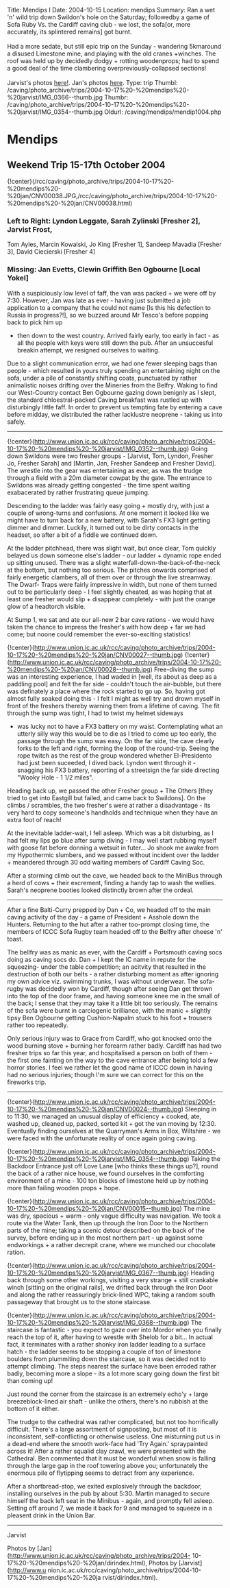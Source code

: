 Title: Mendips I 
Date: 2004-10-15
Location: mendips
Summary: Ran a wet 'n' wild trip down Swildon's hole on the Saturday; followedby a game of Sofa Ruby Vs. the Cardiff caving club - we lost, the sofa[or, more accurately, its splintered remains] got burnt.<br><br>Had a more sedate, but still epic trip on the Sunday - wandering 5kmaround a disused Limestone mine, and playing with the old cranes +winches. The roof was held up by decidedly dodgy + rotting woodenprops; had to spend a good deal of the time clambering overpreviously-collapsed sections!<br><br>  Jarvist's photos <a href="/rcc/caving/photo_archive/trips/2004-10-17%20-%20mendips%20-%20jarvist/dirindex.html">here!</a>. Jan's photos <a href="/rcc/caving/photo_archive/trips/2004-10-17%20-%20mendips%20-%20jan/dirindex.html">here</a>.
Type: trip
Thumbl: /caving/photo_archive/trips/2004-10-17%20-%20mendips%20-%20jarvist/IMG_0366--thumb.jpg
Thumbr: /caving/photo_archive/trips/2004-10-17%20-%20mendips%20-%20jarvist/IMG_0354--thumb.jpg
Oldurl: /caving/mendips/mendip1004.php

# Mendips

## Weekend Trip 15-17th October 2004

{!center}(/rcc/caving/photo_archive/trips/2004-10-17%20-%20mendips%20-%20jan/CNV00038.JPG,/rcc/caving/photo_archive/trips/2004-10-17%20-%20mendips%20-%20jan/CNV00038.html)

### Left to Right: Lyndon Leggate, Sarah Zylinski [Fresher 2], Jarvist Frost,
Tom Ayles, Marcin Kowalski, Jo King [Fresher 1], Sandeep Mavadia [Fresher 3],
David Ciecierski [Fresher 4]

### Missing: Jan Evetts, Clewin Griffith Ben Ogbourne [Local Yokel]

With a suspiciously low level of faff, the van was packed + we were off by
7:30. However, Jan was late as ever - having just submitted a job application
to a company that he could not name [Is this his defection to Russia in
progress?!], so we buzzed around Mr Tesco's before popping back to pick him up
+ then down to the west country. Arrived fairly early, too early in fact - as
all the people with keys were still down the pub. After an unsuccesful breakin
attempt, we resigned ourselves to waiting.

Due to a slight communication error, we had one fewer sleeping bags than
people - which resulted in yours truly spending an entertaining night on the
sofa, under a pile of constantly shifting coats, punctuated by rather
animalistic noises drifting over the Mineries from the Belfry. Waking to find
our West-Country contact Ben Ogbourne gazing down benignly as I slept, the
standard chloestral-packed Caving breakfast was rustled up with disturbingly
little faff. In order to prevent us tempting fate by entering a cave before
midday, we distributed the rather lacklustre neoprene - taking us into safely.

* * *

{!center}(http://www.union.ic.ac.uk/rcc/caving/photo_archive/trips/2004-10-17%20-%20mendips%20-%20jarvist/IMG_0352--thumb.jpg) 
Going down Swildons were two
fresher groups - [Jarvist, Tom, Lyndon, Fresher Jo, Fresher Sarah] and
[Martin, Jan, Fresher Sandeep and Fresher David]. The wrestle into the gear
was entertaining as ever, as was the trudge through a field with a 20m
diameter cowpat by the gate. The entrance to Swildons was already getting
congested - the time spent waiting exabacerated by rather frustrating queue
jumping.

Descending to the ladder was fairly easy going + mostly dry, with just a
couple of wrong-turns and confusions. At one moment it looked like we might
have to turn back for a new battery, with Sarah's FX3 light getting dimmer and
dimmer. Luckily, it turned out to be dirty contacts in the headset, so after a
bit of a fiddle we continued down.

At the ladder pitchhead, there was slight wait, but once clear, Tom quickly
belayed us down someone else's ladder - our ladder + dynamic rope ended up
sitting unused. There was a slight waterfall-down-the-back-of-the-neck at the
bottom, but nothing too serious. The pitches onwards comprised of fairly
energetic clambers, all of them over or through the live streamway. The Dwarf-
Traps were fairly impressive in width, but none of them turned out to be
particularly deep - I feel slightly cheated, as was hoping that at least one
fresher would slip + disappear completely - with just the orange glow of a
headtorch visible.

At Sump 1, we sat and ate our all-new 2 bar cave rations - we would have taken
the chance to impress the fresher's with how deep + far we had come; but noone
could remember the ever-so-exciting statistics!

{!center}(http://www.union.ic.ac.uk/rcc/caving/photo_archive/trips/2004-10-17%20-%20mendips%20-%20jan/CNV00027--thumb.jpg) 
{!center}(http://www.union.ic.ac.uk/rcc/caving/photo_archive/trips/2004-10-17%20-%20mendips%20-%20jan/CNV00028--thumb.jpg)
Free-diving the sump was an interesting experience, I had waded in [well, its
about as deep as a paddling pool] and felt the far side - couldn't touch the
air-bubble, but there was definately a place where the rock started to go up.
So, having got almost fully soaked doing this - I felt I might as well try and
drown myself in front of the freshers thereby warning them from a lifetime of
caving. The fit through the sump was tight, I had to twist my helmet sideways
+ was lucky not to have a FX3 battery on my waist. Contemplating what an
utterly silly way this would be to die as I tried to come up too early, the
passage through the sump was easy. On the far side, the cave clearly forks to
the left and right, forming the loop of the round-trip. Seeing the rope twitch
as the rest of the group wondered whether El-Presidento had just been
suceeded, I dived back. Lyndon went through it - snagging his FX3 battery,
reporting of a streetsign the far side directing "Wooky Hole - 1 1/2 miles".

Heading back up, we passed the other Fresher group + The Others [they tried to
get into Eastgill but failed, and came back to Swildons]. On the climbs /
scrambles, the two fresher's were at rather a disadvantage - its very hard to
copy someone's handholds and technique when they have an extra foot of reach!

At the inevitable ladder-wait, I fell asleep. Which was a bit disturbing, as I
had felt my lips go blue after sump diving - I may well start rubbing myself
with goose fat before donning a wetsuit in futer... Jo shook me awake from my
Hypothermic slumbers, and we passed without incident over the ladder +
meandered through 30 odd waiting members of Cardiff Caving Soc.

After a storming climb out the cave, we headed back to the MiniBus through a
herd of cows + their excrement, finding a handy tap to wash the wellies.
Sarah's neoprene booties looked distinctly brown after the ordeal.

* * *

After a fine Balti-Curry prepped by Dan + Co, we headed off to the main caving
activity of the day - a game of President + Asshole down the Hunters.
Returning to the hut after a rather too-prompt closing time, the members of
ICCC Sofa Rugby team headed off to the Belfry after cheese 'n' toast.

The bellfry was as manic as ever, with the Cardiff + Portsmouth caving socs
doing as caving socs do. Dan + I kept the IC name in repute for the squeezing-
under the table competition; an acitvity that resulted in the destruction of
both our belts - a rather disturbing moment as after ignoring my own advice
viz. swimming trunks, I was without underwear. The sofa-rugby was decidedly
won by Cardiff, though after seeing Dan get thrown into the top of the door
frame, and having someone knee me in the small of the back; I sense that they
may take it a little bit too seriously. The remains of the sofa were burnt in
carciogenic brilliance, with the manic + slightly tipsy Ben Ogbourne getting
Cushion-Napalm stuck to his foot + trousers rather too repeatedly.

Only serious injury was to Grace from Cardiff, who got knocked onto the wood
burning stove + burning her forearm rather badly. Cardiff has had two fresher
trips so far this year, and hospitalised a person on both of them - the first
one fainting on the way to the cave entrance after being told a few horror
stories. I feel we rather let the good name of ICCC down in having had no
serious injuries; though I'm sure we can correct for this on the fireworks
trip.

* * *

{!center}(http://www.union.ic.ac.uk/rcc/caving/photo_archive/trips/2004-10-17%20-%20mendips%20-%20jan/CNV00024--thumb.jpg) Sleeping in to 11:30, we managed an
unusual display of efficiency + cooked, ate, washed up, cleaned up, packed,
sorted kit + got the van moving by 12:30. Eventually finding ourselves at the
Quarryman's Arms in Box, Wiltshire - we were faced with the unfortunate
reality of once again going caving.

{!center}(http://www.union.ic.ac.uk/rcc/caving/photo_archive/trips/2004-10-17%20-%20mendips%20-%20jarvist/IMG_0354--thumb.jpg) Taking the Backdoor Entrance just
off Love Lane [who thinks these things up?], round the back of a rather nice
house, we found ourselves in the comforting environment of a mine - 100 ton
blocks of limestone held up by nothing more than failing wooden props + hope.

{!center}(http://www.union.ic.ac.uk/rcc/caving/photo_archive/trips/2004-10-17%20-%20mendips%20-%20jan/CNV00015--thumb.jpg) The mine was dry, spacious + warm -
only vague difficulty was navigation. We took a route via the Water Tank, then
up through the Iron Door to the Northern parts of the mine; taking a scenic
detour described on the back of the survey, before ending up in the most
northern part - up against some endworkings + a rather decrepit crane, where
we munched our chocolate ration.

{!center}(http://www.union.ic.ac.uk/rcc/caving/photo_archive/trips/2004-10-17%20-%20mendips%20-%20jarvist/IMG_0367--thumb.jpg) Heading back through some other
workings, visiting a very strange + still crankable winch [sitting on the
original rails], we drifted back through the Iron Door and along the rather
reassuringly brick-lined WPC, taking a random south passageway that brought us
to the stone staircase.

{!center}(http://www.union.ic.ac.uk/rcc/caving/photo_archive/trips/2004-10-17%20-%20mendips%20-%20jarvist/IMG_0368--thumb.jpg) The staircase is fantastic - you
expect to gaze over into Mordor when you finally reach the top of it, after
having to wrestle with Shelob for a bit... In actual fact, it terminates with
a rather shonky iron ladder leading to a surface hatch - the ladder seems to
be stopping a couple of ton of limestone boulders from plummiting down the
staircase, so it was decided not to attempt climbing. The steps nearest the
surface have been erroded rather badly, becoming more a slope - its a lot more
scary going down the first bit than coming up!

Just round the corner from the staircase is an extremely echo'y + large
breezeblock-lined air shaft - unlike the others, there's no rubbish at the
bottom of it either.

The trudge to the cathedral was rather complicated, but not too horrifically
difficult. There's a large assortment of signposting, but most of it is
inconsistent, self-conflicting or otherwise useless. One misturning put us in
a dead-end where the smooth work-face had 'Try Again.' spraypainted across it!
After a rather squalid clay crawl, we were presented with the Cathedral. Ben
commented that it must be wonderful when snow is falling through the large gap
in the roof towering above you; unfortunately the enormous pile of flytipping
seems to detract from any experience.

After a shortbread-stop, we exited explosively through the backdoor,
installing ourselves in the pub by about 5:30. Martin managed to secure
himself the back left seat in the Minibus - again, and promptly fell asleep.
Setting off around 7, we made it back for 9 and managed to squeeze in a
pleasent drink in the Union Bar.

* * *

Jarvist

Photos by [Jan](http://www.union.ic.ac.uk/rcc/caving/photo_archive/trips/2004-
10-17%20-%20mendips%20-%20jan/dirindex.html), Photos by [Jarvist](http://www.u
nion.ic.ac.uk/rcc/caving/photo_archive/trips/2004-10-17%20-%20mendips%20-%20ja
rvist/dirindex.html).

